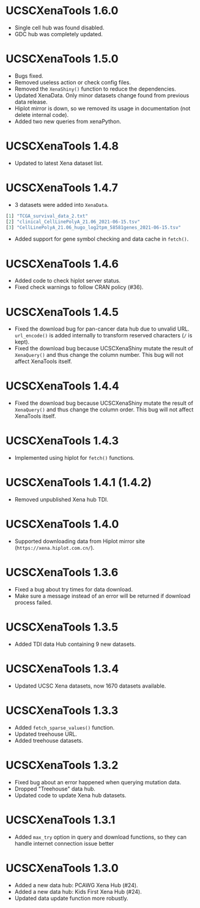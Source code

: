 # UCSCXenaTools 1.6.0

- Single cell hub was found disabled.
- GDC hub was completely updated.

# UCSCXenaTools 1.5.0

- Bugs fixed.
- Removed useless action or check config files.
- Removed the `XenaShiny()` function to reduce the dependencies.
- Updated XenaData. Only minor datasets change found from previous data release.
- Hiplot mirror is down, so we removed its usage in documentation (not delete internal code).
- Added two new queries from xenaPython.


# UCSCXenaTools 1.4.8

- Updated to latest Xena dataset list.

# UCSCXenaTools 1.4.7

- 3 datasets were added into `XenaData`.

```r
[1] "TCGA_survival_data_2.txt"                                  
[2] "clinical_CellLinePolyA_21.06_2021-06-15.tsv"               
[3] "CellLinePolyA_21.06_hugo_log2tpm_58581genes_2021-06-15.tsv"
```

- Added support for gene symbol checking and data cache in `fetch()`.

# UCSCXenaTools 1.4.6

- Added code to check hiplot server status.
- Fixed check warnings to follow CRAN policy (#36).

# UCSCXenaTools 1.4.5

- Fixed the download bug for pan-cancer data hub due to unvalid URL. `url_encode()`
is added internally to transform reserved characters (`/` is kept).
- Fixed the download bug because UCSCXenaShiny mutate the result of `XenaQuery()`
and thus change the column number. This bug will not affect XenaTools itself.

# UCSCXenaTools 1.4.4

- Fixed the download bug because UCSCXenaShiny mutate the result of `XenaQuery()`
and thus change the column order. This bug will not affect XenaTools itself.

# UCSCXenaTools 1.4.3

- Implemented using hiplot for `fetch()` functions.

# UCSCXenaTools 1.4.1 (1.4.2)

- Removed unpublished Xena hub TDI.

# UCSCXenaTools 1.4.0

- Supported downloading data from Hiplot mirror site (`https://xena.hiplot.com.cn/`).

# UCSCXenaTools 1.3.6

- Fixed a bug about try times for data download. 
- Make sure a message instead of an error will be returned if download process failed.

# UCSCXenaTools 1.3.5

- Added TDI data Hub containing 9 new datasets.

# UCSCXenaTools 1.3.4

* Updated UCSC Xena datasets, now 1670 datasets available.

# UCSCXenaTools 1.3.3

* Added `fetch_sparse_values()` function.
* Updated treehouse URL.
* Added treehouse datasets.

# UCSCXenaTools 1.3.2

* Fixed bug about an error happened when querying mutation data.
* Dropped "Treehouse" data hub.
* Updated code to update Xena hub datasets.

# UCSCXenaTools 1.3.1

* Added `max_try` option in query and download functions, so they can handle internet connection issue better

# UCSCXenaTools 1.3.0

* Added a new data hub: PCAWG Xena Hub (#24). 
* Added a new data hub: Kids First Xena Hub (#24).
* Updated data update function more robustly.
